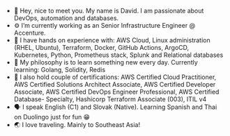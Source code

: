 - 👋 Hey, nice to meet you. My name is David. I am passionate about DevOps, automation and databases.
- ⚙️ I’m currently working as an Senior Infrastructure Engineer @ Accenture.
- 👐 I have hands on experience with: AWS Cloud, Linux administration (RHEL, Ubuntu), Terraform, Docker, GitHub Actions, ArgoCD, Kubernetes, Python, Prometheus stack, Splunk and Relational databases
- 🧠 My philosophy is to learn something new every day. Currently learning: Golang, Solidity, Redis
- 📃 I also hold couple of certifications: AWS Certified Cloud Practitioner, AWS Certified Solutions Architect Associate, AWS Certified Developer Associate, AWS Certified DevOps Engineer Professional, AWS Certified Database- Specialty, Hashicorp Terraform Associate (003), ITIL v4
- 🗣️ I speak English (C1) and Slovak (Native). Learning Spanish and Thai on Duolingo just for fun 😁
- 🌏 I love traveling. Mainly to Southeast Asia!

<!---
david-kraslan/david-kraslan is a ✨ special ✨ repository because its `README.md` (this file) appears on your GitHub profile.
You can click the Preview link to take a look at your changes.
--->
